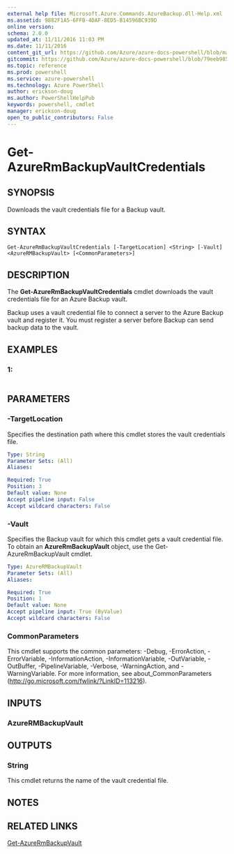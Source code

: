 ```yaml
---
external help file: Microsoft.Azure.Commands.AzureBackup.dll-Help.xml
ms.assetid: 9882F1A5-6FFB-4DAF-8ED5-B14596BC939D
online version: 
schema: 2.0.0
updated_at: 11/11/2016 11:03 PM
ms.date: 11/11/2016
content_git_url: https://github.com/Azure/azure-docs-powershell/blob/master/azureps-cmdlets-docs/ResourceManager/AzureRM.Backup/v2.3.0/Get-AzureRmBackupVaultCredentials.md
gitcommit: https://github.com/Azure/azure-docs-powershell/blob/79eeb985ea480979357fb4695832a0c3d29a48bf/azureps-cmdlets-docs/ResourceManager/AzureRM.Backup/v2.3.0/Get-AzureRmBackupVaultCredentials.md
ms.topic: reference
ms.prod: powershell
ms.service: azure-powershell
ms.technology: Azure PowerShell
author: erickson-doug
ms.author: PowerShellHelpPub
keywords: powershell, cmdlet
manager: erickson-doug
open_to_public_contributors: False
---
```


# Get-AzureRmBackupVaultCredentials

## SYNOPSIS
Downloads the vault credentials file for a Backup vault.

## SYNTAX

```
Get-AzureRmBackupVaultCredentials [-TargetLocation] <String> [-Vault] <AzureRMBackupVault> [<CommonParameters>]
```

## DESCRIPTION
The **Get-AzureRmBackupVaultCredentials** cmdlet downloads the vault credentials file for an Azure Backup vault.

Backup uses a vault credential file to connect a server to the Azure Backup vault and register it.
You must register a server before Backup can send backup data to the vault.

## EXAMPLES

### 1:
```

```

## PARAMETERS

### -TargetLocation
Specifies the destination path where this cmdlet stores the vault credentials file.

```yaml
Type: String
Parameter Sets: (All)
Aliases: 

Required: True
Position: 3
Default value: None
Accept pipeline input: False
Accept wildcard characters: False
```

### -Vault
Specifies the Backup vault for which this cmdlet gets a vault credential file.
To obtain an **AzureRmBackupVault** object, use the Get-AzureRmBackupVault cmdlet.

```yaml
Type: AzureRMBackupVault
Parameter Sets: (All)
Aliases: 

Required: True
Position: 1
Default value: None
Accept pipeline input: True (ByValue)
Accept wildcard characters: False
```

### CommonParameters
This cmdlet supports the common parameters: -Debug, -ErrorAction, -ErrorVariable, -InformationAction, -InformationVariable, -OutVariable, -OutBuffer, -PipelineVariable, -Verbose, -WarningAction, and -WarningVariable. For more information, see about_CommonParameters (http://go.microsoft.com/fwlink/?LinkID=113216).

## INPUTS

### AzureRMBackupVault

## OUTPUTS

### String
This cmdlet returns the name of the vault credential file.

## NOTES

## RELATED LINKS

[Get-AzureRmBackupVault](xref:ResourceManager/AzureRM.Backup/v2.3.0/Get-AzureRmBackupVault.md)


